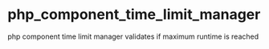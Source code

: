 php_component_time_limit_manager
================================

php component time limit manager validates if maximum runtime is reached
